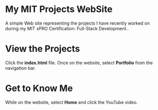 # My MIT Projects WebSite
A simple Web site representing the projects I have recently worked on during my MIT xPRO Certification: Full-Stack Development.. 
# View the Projects
Click the **index.html** file. Once on the website, select **Portfolio** from the navigation bar. 
# Get to Know Me
While on the website, select **Home** and click the YouTube video.

